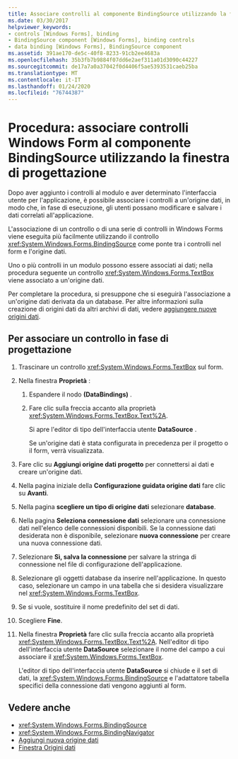 ```yaml
---
title: Associare controlli al componente BindingSource utilizzando la finestra di progettazione
ms.date: 03/30/2017
helpviewer_keywords:
- controls [Windows Forms], binding
- BindingSource component [Windows Forms], binding controls
- data binding [Windows Forms], BindingSource component
ms.assetid: 391ae170-de5c-40f8-8233-91cb2ee4683a
ms.openlocfilehash: 35b3fb7b9884f07dd6e2aef311a01d3090c44227
ms.sourcegitcommit: de17a7a0a37042f0d4406f5ae5393531caeb25ba
ms.translationtype: MT
ms.contentlocale: it-IT
ms.lasthandoff: 01/24/2020
ms.locfileid: "76744387"
---
```

# <a name="how-to-bind-windows-forms-controls-with-the-bindingsource-component-using-the-designer"></a>Procedura: associare controlli Windows Form al componente BindingSource utilizzando la finestra di progettazione
Dopo aver aggiunto i controlli al modulo e aver determinato l'interfaccia utente per l'applicazione, è possibile associare i controlli a un'origine dati, in modo che, in fase di esecuzione, gli utenti possano modificare e salvare i dati correlati all'applicazione.

 L'associazione di un controllo o di una serie di controlli in Windows Forms viene eseguita più facilmente utilizzando il controllo <xref:System.Windows.Forms.BindingSource> come ponte tra i controlli nel form e l'origine dati.

 Uno o più controlli in un modulo possono essere associati ai dati; nella procedura seguente un controllo <xref:System.Windows.Forms.TextBox> viene associato a un'origine dati.

 Per completare la procedura, si presuppone che si eseguirà l'associazione a un'origine dati derivata da un database. Per altre informazioni sulla creazione di origini dati da altri archivi di dati, vedere [aggiungere nuove origini dati](/visualstudio/data-tools/add-new-data-sources).

## <a name="to-bind-a-control-at-design-time"></a>Per associare un controllo in fase di progettazione

1. Trascinare un controllo <xref:System.Windows.Forms.TextBox> sul form.

2. Nella finestra **Proprietà** :

    1. Espandere il nodo **(DataBindings)** .

    2. Fare clic sulla freccia accanto alla proprietà <xref:System.Windows.Forms.TextBox.Text%2A>.

         Si apre l'editor di tipo dell'interfaccia utente **DataSource** .

         Se un'origine dati è stata configurata in precedenza per il progetto o il form, verrà visualizzata.

3. Fare clic su **Aggiungi origine dati progetto** per connettersi ai dati e creare un'origine dati.

4. Nella pagina iniziale della **Configurazione guidata origine dati** fare clic su **Avanti**.

5. Nella pagina **scegliere un tipo di origine dati** selezionare **database**.

6. Nella pagina **Seleziona connessione dati** selezionare una connessione dati nell'elenco delle connessioni disponibili. Se la connessione dati desiderata non è disponibile, selezionare **nuova connessione** per creare una nuova connessione dati.

7. Selezionare **Sì, salva la connessione** per salvare la stringa di connessione nel file di configurazione dell'applicazione.

8. Selezionare gli oggetti database da inserire nell'applicazione. In questo caso, selezionare un campo in una tabella che si desidera visualizzare nel <xref:System.Windows.Forms.TextBox>.

9. Se si vuole, sostituire il nome predefinito del set di dati.

10. Scegliere **Fine**.

11. Nella finestra **Proprietà** fare clic sulla freccia accanto alla proprietà <xref:System.Windows.Forms.TextBox.Text%2A>. Nell'editor di tipo dell'interfaccia utente **DataSource** selezionare il nome del campo a cui associare il <xref:System.Windows.Forms.TextBox>.

     L'editor di tipo dell'interfaccia utente **DataSource** si chiude e il set di dati, la <xref:System.Windows.Forms.BindingSource> e l'adattatore tabella specifici della connessione dati vengono aggiunti al form.

## <a name="see-also"></a>Vedere anche

- <xref:System.Windows.Forms.BindingSource>
- <xref:System.Windows.Forms.BindingNavigator>
- [Aggiungi nuova origine dati](/visualstudio/data-tools/add-new-data-sources)
- [Finestra Origini dati](https://docs.microsoft.com/previous-versions/visualstudio/visual-studio-2013/6ckyxa83(v=vs.120))
